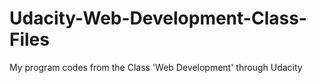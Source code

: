 Udacity-Web-Development-Class-Files
===================================

My program codes from the Class 'Web Development' through Udacity
